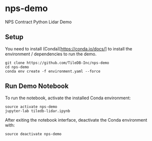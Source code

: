 # nps-demo
NPS Contract Python Lidar Demo

## Setup

You need to install (Conda)[https://conda.io/docs/] to install the environment / dependencies to run the demo.

```
git clone https://github.com/TileDB-Inc/nps-demo
cd nps-demo
conda env create -f environment.yaml --force
```

## Run Demo Notebook

To run the notebook, activate the installed Conda environment:

```
source activate nps-demo
jupyter-lab tiledb-lidar.ipynb
```

After exiting the notebook interface, deactivate the Conda environment with:

```
source deactivate nps-demo
```
